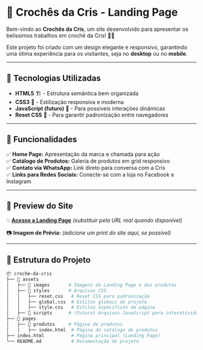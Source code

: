 # 🧶 Crochês da Cris - Landing Page

Bem-vindo ao **Crochês da Cris**, um site desenvolvido para apresentar os belíssimos trabalhos em crochê da Cris! 🌸✨  

Este projeto foi criado com um design elegante e responsivo, garantindo uma ótima experiência para os visitantes, seja no **desktop** ou no **mobile**.  

---

## 📌 Tecnologias Utilizadas  

- **HTML5** 🏗️ - Estrutura semântica bem organizada  
- **CSS3** 🎨 - Estilização responsiva e moderna  
- **JavaScript (futuro)** 🚀 - Para possíveis interações dinâmicas  
- **Reset CSS** 🔄 - Para garantir padronização entre navegadores  

---

## 🎯 Funcionalidades  

✅ **Home Page:** Apresentação da marca e chamada para ação  
✅ **Catálogo de Produtos:** Galeria de produtos em grid responsivo  
✅ **Contato via WhatsApp:** Link direto para conversa com a Cris  
✅ **Links para Redes Sociais:** Conecte-se com a loja no Facebook e Instagram  

---

## 📸 Preview do Site  

💡 **[Acesse a Landing Page](#)** *(substituir pela URL real quando disponível)*  

📷 **Imagem de Prévia:** *(adicione um print do site aqui, se possível)*  

---

## 📂 Estrutura do Projeto  

```sh
📦 croche-da-cris
├── 📁 assets
│   ├── 📁 images       # Imagens da Landing Page e dos produtos
│   ├── 📁 styles       # Arquivos CSS
│   │   ├── reset.css   # Reset CSS para padronização
│   │   ├── global.css  # Estilos globais do projeto
│   │   ├── style.css   # Estilos específicos da página
│   ├── 📁 scripts      # (Futuro) Arquivos JavaScript para interatividade
├── 📁 pages
│   ├── 📁 produtos     # Página de produtos
│   │   ├── index.html  # Página do catálogo de produtos
├── index.html          # Página principal (Landing Page)
└── README.md           # Documentação do projeto
